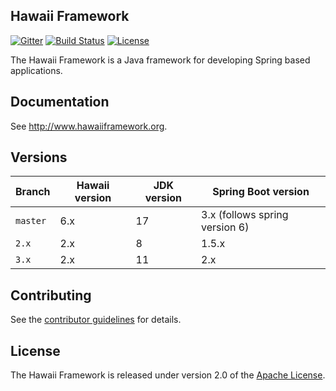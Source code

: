 ## Hawaii Framework

[![Gitter](https://badges.gitter.im/hawaiifw/hawaii-framework.svg)](https://gitter.im/hawaiifw/hawaii-framework?utm_source=badge&utm_medium=badge&utm_campaign=pr-badge)
[![Build Status](https://travis-ci.org/hawaiifw/hawaii-framework.svg?branch=master)](https://travis-ci.org/hawaiifw/hawaii-framework)
[![License](https://img.shields.io/badge/License-Apache%202.0-blue.svg)](https://opensource.org/licenses/Apache-2.0)

The Hawaii Framework is a Java framework for developing Spring based applications.

## Documentation

See http://www.hawaiiframework.org.

## Versions

 Branch   | Hawaii version | JDK version | Spring Boot version            
----------|----------------|-------------|--------------------------------
 `master` | 6.x            | 17          | 3.x (follows spring version 6) 
 `2.x`    | 2.x            | 8           | 1.5.x                          
 `3.x`    | 2.x            | 11          | 2.x                            

## Contributing

See the [contributor guidelines][] for details.

## License

The Hawaii Framework is released under version 2.0 of the [Apache License][].


[contributor guidelines]: https://github.com/hawaiifw/hawaii-framework/blob/master/CONTRIBUTING.md

[Apache License]: http://www.apache.org/licenses/LICENSE-2.0
